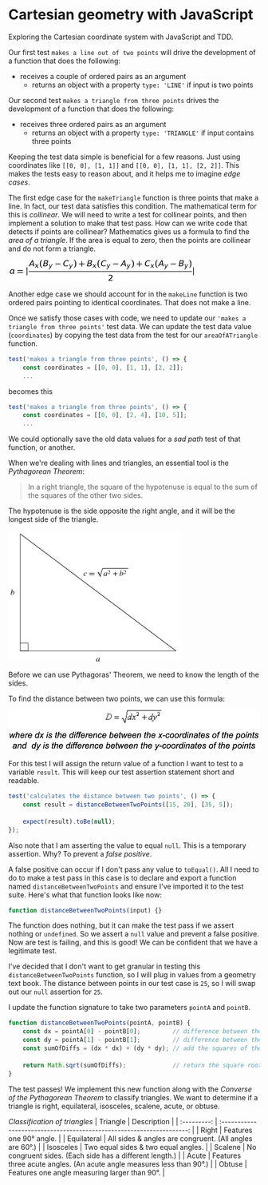 # Cartesian geometry with JavaScript

Exploring the Cartesian coordinate system with JavaScript and TDD.

Our first test `makes a line out of two points` will drive the development of a function that does the following: 
  - receives a couple of ordered pairs as an argument 
	- returns an object with a property `type: 'LINE'` if input is two points

Our second test `makes a triangle from three points` drives the development of a function that does the following:
  - receives three ordered pairs as an argument
	- returns an object with a property `type: 'TRIANGLE'` if input contains three points

Keeping the test data simple is beneficial for a few reasons. Just using coordinates like `[[0, 0], [1, 1]]` and `[[0, 0], [1, 1], [2, 2]]`. This makes the tests easy to reason about, and it helps me to imagine _edge cases_.

The first edge case for the `makeTriangle` function is three points that make a line. In fact, our test data satisfies this condition. The mathematical term for this is _collinear_. 
We will need to write a test for collinear points, and then implement a solution to make that test pass. How can we write code that detects if points are collinear? Mathematics gives us a formula to find the _area of a triangle_. If the area is equal to zero, then the points are collinear and do not form a triangle.

![formula for the area of a triangle](assets/images/area-of-a-triangle.jpg "Area of a triangle")

Another edge case we should account for in the `makeLine` function is two ordered pairs pointing to identical coordinates. That does not make a line.

Once we satisfy those cases with code, we need to update our `'makes a triangle from three points'` test data. We can update the test data value (`coordinates`) by copying the test data from the test for our `areaOfATriangle` function.

```javascript
test('makes a triangle from three points', () => {
    const coordinates = [[0, 0], [1, 1], [2, 2]];
    ...
```

becomes this

```javascript
test('makes a triangle from three points', () => {
    const coordinates = [[0, 0], [2, 4], [10, 5]];
    ...
```

We could optionally save the old data values for a _sad path_ test of that function, or another.

When we're dealing with lines and triangles, an essential tool is the _Pythagorean Theorem_:

>In a right triangle, the square of the hypotenuse is equal to the sum of the squares of the other two sides.

The hypotenuse is the side opposite the right angle, and it will be the longest side of the triangle.

![Pythagorean Theorem](assets/images/pythagorean-theorem.gif "Pythagorean Theorem")

Before we can use Pythagoras' Theorem, we need to know the length of the sides.

To find the distance between two points, we can use this formula:

![Distance between two points, using Pythagorean Theorem](assets/images/distance-between-two-points.png "Formula to find the distance _D_ between two points")

For this test I will assign the return value of a function I want to test to a variable `result`. This will keep our test assertion statement short and readable.

```javascript
test('calculates the distance between two points', () => {
    const result = distanceBetweenTwoPoints([15, 20], [35, 5]);

    expect(result).toBe(null);
});
```

Also note that I am asserting the value to equal `null`. This is a temporary assertion. Why? To prevent a _false positive_.

A false positive can occur if I don't pass any value to `toEqual()`. All I need to do to make a test pass in this case is to declare and export a function named `distanceBetweenTwoPoints` and ensure I've imported it to the test suite. Here's what that function looks like now:

```javascript
function distanceBetweenTwoPoints(input) {} 
```

The function does nothing, but it can make the test pass if we assert nothing or `undefined`. So we assert a `null` value and prevent a false positive. Now are test is failing, and this is good! We can be confident that we have a legitimate test.

I've decided that I don't want to get granular in testing this `distanceBetweenTwoPoints` function, so I will plug in values from a geometry text book. The distance between points in our test case is `25`, so I will swap out our `null` assertion for `25`.

I update the function signature to take two parameters `pointA` and `pointB`.

```javascript
function distanceBetweenTwoPoints(pointA, pointB) {
    const dx = pointA[0] - pointB[0];         // difference between the points' y-coordinates
    const dy = pointA[1] - pointB[1];         // difference between the points' x-coordinates
    const sumOfDiffs = (dx * dx) + (dy * dy); // add the squares of the difference values

    return Math.sqrt(sumOfDiffs);             // return the square root of the sum
}
```

The test passes! We implement this new function along with the _Converse of the Pythagorean Theorem_ to classify triangles. We want to determine if a triangle is right, equilateral, isosceles, scalene, acute, or obtuse.

_Classification of triangles_
|  Triangle   |                              Description                              |
| :---------: | :-------------------------------------------------------------------: |
|    Right    |                        Features one 90° angle.                        |
| Equilateral |        All sides & angles are congruent. (All angles are 60°.)        |
|  Isosceles  |                  Two equal sides & two equal angles.                  |
|   Scalene   |        No congruent sides. (Each side has a different length.)        |
|    Acute    | Features three acute angles. (An acute angle measures less than 90°.) |
|   Obtuse    |             Features one angle measuring larger than 90°.             |